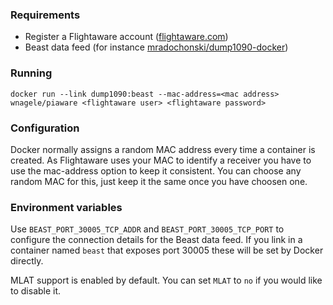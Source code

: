 ### Requirements
 * Register a Flightaware account ([flightaware.com](http://flightaware.com))
 * Beast data feed (for instance [mradochonski/dump1090-docker](https://hub.docker.com/r/mradochonski/dump1090-docker))

### Running
`docker run --link dump1090:beast --mac-address=<mac address> wnagele/piaware <flightaware user> <flightaware password>`

### Configuration
Docker normally assigns a random MAC address every time a container is created. As Flightaware uses your MAC to identify a receiver you have to use the mac-address option to keep it consistent. You can choose any random MAC for this, just keep it the same once you have choosen one.

### Environment variables
Use `BEAST_PORT_30005_TCP_ADDR` and `BEAST_PORT_30005_TCP_PORT` to configure the connection details for the Beast data feed. If you link in a container named `beast` that exposes port 30005 these will be set by Docker directly.

MLAT support is enabled by default. You can set `MLAT` to `no` if you would like to disable it.
